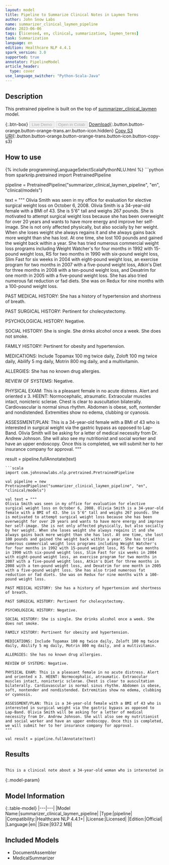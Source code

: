 ```yaml
---
layout: model
title: Pipeline to Summarize Clinical Notes in Laymen Terms
author: John Snow Labs
name: summarizer_clinical_laymen_pipeline
date: 2023-06-06
tags: [licensed, en, clinical, summarization, laymen_terms]
task: Summarization
language: en
edition: Healthcare NLP 4.4.1
spark_version: 3.0
supported: true
annotator: PipelineModel
article_header:
  type: cover
use_language_switcher: "Python-Scala-Java"
---
```


## Description

This pretrained pipeline is built on the top of [summarizer_clinical_laymen](https://nlp.johnsnowlabs.com/2023/05/31/summarizer_clinical_laymen_en.html) model.

{:.btn-box}
<button class="button button-orange" disabled>Live Demo</button>
<button class="button button-orange" disabled>Open in Colab</button>
[Download](https://s3.amazonaws.com/auxdata.johnsnowlabs.com/clinical/models/summarizer_clinical_laymen_pipeline_en_4.4.1_3.0_1686085843660.zip){:.button.button-orange.button-orange-trans.arr.button-icon.hidden}
[Copy S3 URI](s3://auxdata.johnsnowlabs.com/clinical/models/summarizer_clinical_laymen_pipeline_en_4.4.1_3.0_1686085843660.zip){:.button.button-orange.button-orange-trans.button-icon.button-copy-s3}

## How to use



<div class="tabs-box" markdown="1">
{% include programmingLanguageSelectScalaPythonNLU.html %}
```python
from sparknlp.pretrained import PretrainedPipeline

pipeline = PretrainedPipeline("summarizer_clinical_laymen_pipeline", "en", "clinical/models")

text = """
Olivia Smith was seen in my office for evaluation for elective surgical weight loss on October 6, 2008. Olivia Smith is a 34-year-old female with a BMI of 43. She is 5'6" tall and weighs 267 pounds. She is motivated to attempt surgical weight loss because she has been overweight for over 20 years and wants to have more energy and improve her self-image. She is not only affected physically, but also socially by her weight. When she loses weight she always regains it and she always gains back more weight than she has lost. At one time, she lost 100 pounds and gained the weight back within a year. She has tried numerous commercial weight loss programs including Weight Watcher's for four months in 1992 with 15-pound weight loss, RS for two months in 1990 with six-pound weight loss, Slim Fast for six weeks in 2004 with eight-pound weight loss, an exercise program for two months in 2007 with a five-pound weight loss, Atkin's Diet for three months in 2008 with a ten-pound weight loss, and Dexatrim for one month in 2005 with a five-pound weight loss. She has also tried numerous fat reduction or fad diets. She was on Redux for nine months with a 100-pound weight loss.

PAST MEDICAL HISTORY: She has a history of hypertension and shortness of breath.

PAST SURGICAL HISTORY: Pertinent for cholecystectomy.

PSYCHOLOGICAL HISTORY: Negative.

SOCIAL HISTORY: She is single. She drinks alcohol once a week. She does not smoke.

FAMILY HISTORY: Pertinent for obesity and hypertension.

MEDICATIONS: Include Topamax 100 mg twice daily, Zoloft 100 mg twice daily, Abilify 5 mg daily, Motrin 800 mg daily, and a multivitamin.

ALLERGIES: She has no known drug allergies.

REVIEW OF SYSTEMS: Negative.

PHYSICAL EXAM: This is a pleasant female in no acute distress. Alert and oriented x 3. HEENT: Normocephalic, atraumatic. Extraocular muscles intact, nonicteric sclerae. Chest is clear to auscultation bilaterally. Cardiovascular is normal sinus rhythm. Abdomen is obese, soft, nontender and nondistended. Extremities show no edema, clubbing or cyanosis.

ASSESSMENT/PLAN: This is a 34-year-old female with a BMI of 43 who is interested in surgical weight via the gastric bypass as opposed to Lap-Band. Olivia Smith will be asking for a letter of medical necessity from Dr. Andrew Johnson. She will also see my nutritionist and social worker and have an upper endoscopy. Once this is completed, we will submit her to her insurance company for approval.
"""

result = pipeline.fullAnnotate(text)
```
```scala
import com.johnsnowlabs.nlp.pretrained.PretrainedPipeline

val pipeline = new PretrainedPipeline("summarizer_clinical_laymen_pipeline", "en", "clinical/models")

val text = """
Olivia Smith was seen in my office for evaluation for elective surgical weight loss on October 6, 2008. Olivia Smith is a 34-year-old female with a BMI of 43. She is 5'6" tall and weighs 267 pounds. She is motivated to attempt surgical weight loss because she has been overweight for over 20 years and wants to have more energy and improve her self-image. She is not only affected physically, but also socially by her weight. When she loses weight she always regains it and she always gains back more weight than she has lost. At one time, she lost 100 pounds and gained the weight back within a year. She has tried numerous commercial weight loss programs including Weight Watcher's for four months in 1992 with 15-pound weight loss, RS for two months in 1990 with six-pound weight loss, Slim Fast for six weeks in 2004 with eight-pound weight loss, an exercise program for two months in 2007 with a five-pound weight loss, Atkin's Diet for three months in 2008 with a ten-pound weight loss, and Dexatrim for one month in 2005 with a five-pound weight loss. She has also tried numerous fat reduction or fad diets. She was on Redux for nine months with a 100-pound weight loss.

PAST MEDICAL HISTORY: She has a history of hypertension and shortness of breath.

PAST SURGICAL HISTORY: Pertinent for cholecystectomy.

PSYCHOLOGICAL HISTORY: Negative.

SOCIAL HISTORY: She is single. She drinks alcohol once a week. She does not smoke.

FAMILY HISTORY: Pertinent for obesity and hypertension.

MEDICATIONS: Include Topamax 100 mg twice daily, Zoloft 100 mg twice daily, Abilify 5 mg daily, Motrin 800 mg daily, and a multivitamin.

ALLERGIES: She has no known drug allergies.

REVIEW OF SYSTEMS: Negative.

PHYSICAL EXAM: This is a pleasant female in no acute distress. Alert and oriented x 3. HEENT: Normocephalic, atraumatic. Extraocular muscles intact, nonicteric sclerae. Chest is clear to auscultation bilaterally. Cardiovascular is normal sinus rhythm. Abdomen is obese, soft, nontender and nondistended. Extremities show no edema, clubbing or cyanosis.

ASSESSMENT/PLAN: This is a 34-year-old female with a BMI of 43 who is interested in surgical weight via the gastric bypass as opposed to Lap-Band. Olivia Smith will be asking for a letter of medical necessity from Dr. Andrew Johnson. She will also see my nutritionist and social worker and have an upper endoscopy. Once this is completed, we will submit her to her insurance company for approval.
"""

val result = pipeline.fullAnnotate(text)
```
</div>

## Results

```bash

This is a clinical note about a 34-year-old woman who is interested in having weight loss surgery. She has been overweight for over 20 years and wants to have more energy and improve her self-image. She has tried many diets and weight loss programs, but has not been successful in keeping the weight off. She has a history of hypertension and shortness of breath, but is not allergic to any medications. She will have an upper endoscopy and will be contacted by a nutritionist and social worker. The plan is to have her weight loss surgery through the gastric bypass, rather than Lap-Band.

```

{:.model-param}
## Model Information

{:.table-model}
|---|---|
|Model Name:|summarizer_clinical_laymen_pipeline|
|Type:|pipeline|
|Compatibility:|Healthcare NLP 4.4.1+|
|License:|Licensed|
|Edition:|Official|
|Language:|en|
|Size:|937.2 MB|

## Included Models

- DocumentAssembler
- MedicalSummarizer